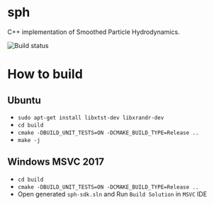# sph
C++ implementation of Smoothed Particle Hydrodynamics.

![Build status](https://travis-ci.com/aartiukh/sph.svg?branch=develop)

# How to build

## Ubuntu

* `sudo apt-get install libxtst-dev libxrandr-dev`
* `cd build`
* `cmake -DBUILD_UNIT_TESTS=ON -DCMAKE_BUILD_TYPE=Release ..`
*  `make -j`

## Windows MSVC 2017
* `cd build`
* `cmake -DBUILD_UNIT_TESTS=ON -DCMAKE_BUILD_TYPE=Release ..`
*  Open generated `sph-sdk.sln` and Run `Build Solution` in `MSVC` IDE 
